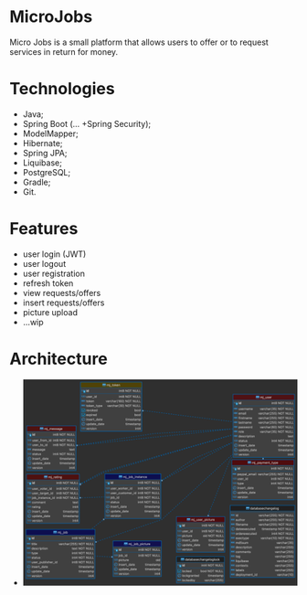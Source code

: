 # MicroJobs

Micro Jobs is a small platform that allows users to offer or to request services in return for money.

# Technologies
- Java;
- Spring Boot (... +Spring Security);
- ModelMapper;
- Hibernate;
- Spring JPA;
- Liquibase;
- PostgreSQL;
- Gradle;
- Git.

# Features
- user login (JWT)
- user logout
- user registration
- refresh token
- view requests/offers
- insert requests/offers
- picture upload
- ...wip

# Architecture
- ![Database](micro-jobs.png)

